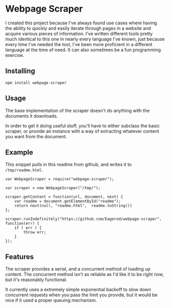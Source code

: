 # Webpage Scraper
I created this project because I've always found use cases where having the ability to quickly and easily iterate through pages in a website and acquire various pieces of information.
I've written different tools pretty much identical to this one in nearly every language I've known, just because every time I've needed the tool, I've been more proficient in a different language at the time of need.
It can also sometimes be a fun programming exercise.

## Installing
```
npm install webpage-scraper
```

## Usage
The base implementation of the scraper doesn't do anything with the documents it downloads. 

In order to get it doing useful stuff, you'll have to either subclass the basic scraper, or provide an instance with a way of extracting whatever content you want from the document.

## Example
This snippet pulls in this readme from github, and writes it to `/tmp/readme.html`.

```
var WebpageScraper = require("webpage-scraper");

var scraper = new WebpageScraper("/tmp/");

scraper.getContent = function(url, document, next) {
    var readme = document.getElementById("readme");
    return next(null, "readme.html",  readme.toString())
};

scraper.runIndefinitely("https://github.com/Eagerod/webpage-scraper", function(err) {
    if ( err ) {
        throw err;
    }
});
```

## Features
The scraper provides a serial, and a concurrent method of loading up content. 
The concurrent method isn't as reliable as I'd like it to be right now, but it's reasonably functional.

It currently uses a extremely simple exponential backoff to slow down concurrent requests when you pass the limit you provide, but it would be nice if it used a proper queuing mechanism. 
